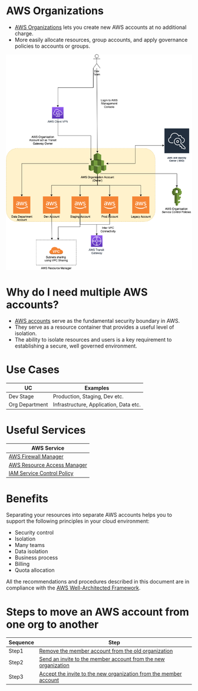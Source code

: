 
# AWS Organizations
- [AWS Organizations](https://aws.amazon.com/organizations/) lets you create new AWS accounts at no additional charge.
- More easily allocate resources, group accounts, and apply governance policies to accounts or groups.

![img.png](assets/AWS-Multiple-Accounts.png)

# Why do I need multiple AWS accounts?
- [AWS accounts](https://docs.aws.amazon.com/accounts/latest/reference/welcome-multiple-accounts.html) serve as the fundamental security boundary in AWS. 
- They serve as a resource container that provides a useful level of isolation. 
- The ability to isolate resources and users is a key requirement to establishing a secure, well governed environment.

# Use Cases

| UC             | Examples                               |
|----------------|----------------------------------------|
| Dev Stage      | Production, Staging, Dev etc.          |
| Org Department | Infrastructure, Application, Data etc. |

# Useful Services

| AWS Service                                                                                    |
|------------------------------------------------------------------------------------------------|
| [AWS Firewall Manager](AWSFirewallManager.md) |
| [AWS Resource Access Manager](AWSResourceAccessManager.md)                                     |
| [IAM Service Control Policy](../7_IdentityManagement/AWSIAM/IAMPolicyTypes.md)                  |

# Benefits

Separating your resources into separate AWS accounts helps you to support the following principles in your cloud environment:
- Security control 
- Isolation
- Many teams
- Data isolation
- Business process 
- Billing
- Quota allocation

All the recommendations and procedures described in this document are in compliance with the [AWS Well-Architected Framework](../AWS-Well-Architected-Framework.md).

# Steps to move an AWS account from one org to another

| Sequence | Step                                                                                                                                                                                                         |
|----------|--------------------------------------------------------------------------------------------------------------------------------------------------------------------------------------------------------------|
| Step1    | [Remove the member account from the old organization](https://docs.aws.amazon.com/organizations/latest/userguide/orgs_manage_accounts_remove.html#orgs_manage_accounts_remove-from-master)                   |
| Step2    | [Send an invite to the member account from the new organization](https://docs.aws.amazon.com/organizations/latest/userguide/orgs_manage_accounts_invites.html)                                               |
| Step3    | [Accept the invite to the new organization from the member account](https://docs.aws.amazon.com/organizations/latest/userguide/orgs_manage_accounts_invites.html#orgs_manage_accounts_accept-decline-invite) |
